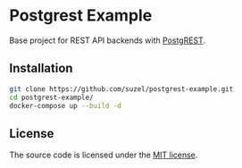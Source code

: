 # Postgrest Example

Base project for REST API backends with [PostgREST](https://postgrest.com).

## Installation

```sh
git clone https://github.com/suzel/postgrest-example.git
cd postgrest-example/
docker-compose up --build -d
```

## License

The source code is licensed under the [MIT license](LICENSE).